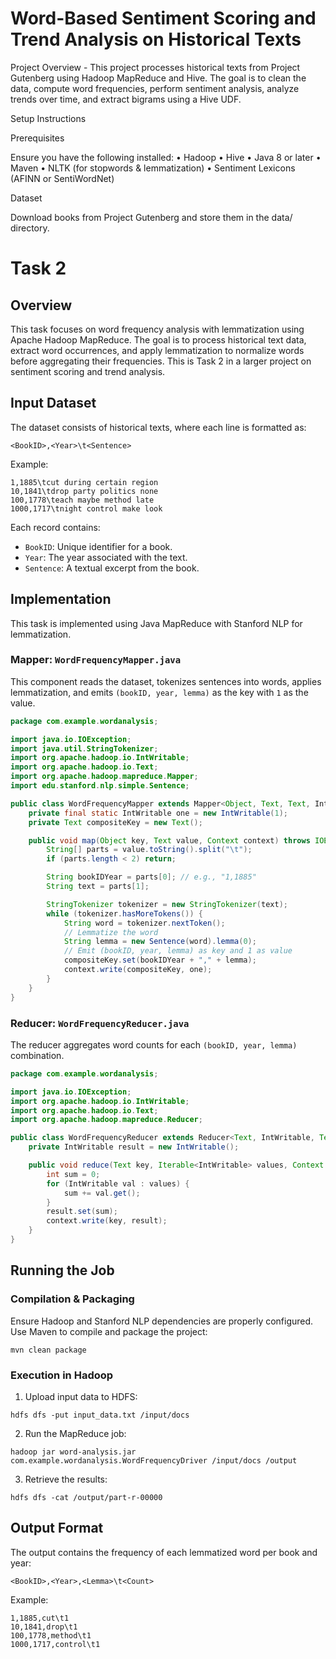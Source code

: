 # Word-Based Sentiment Scoring and Trend Analysis on Historical Texts
Project Overview - This project processes historical texts from Project Gutenberg using Hadoop MapReduce and Hive. The goal is to clean the data, compute word frequencies, perform sentiment analysis, analyze trends over time, and extract bigrams using a Hive UDF.

Setup Instructions

Prerequisites

Ensure you have the following installed:
	•	Hadoop
	•	Hive
	•	Java 8 or later
	•	Maven
	•	NLTK (for stopwords & lemmatization)
	•	Sentiment Lexicons (AFINN or SentiWordNet)
 
Dataset

Download books from Project Gutenberg and store them in the data/ directory.
# Task 2

## Overview
This task focuses on word frequency analysis with lemmatization using Apache Hadoop MapReduce. The goal is to process historical text data, extract word occurrences, and apply lemmatization to normalize words before aggregating their frequencies. This is Task 2 in a larger project on sentiment scoring and trend analysis.

## Input Dataset
The dataset consists of historical texts, where each line is formatted as:
```
<BookID>,<Year>\t<Sentence>
```
Example:
```
1,1885\tcut during certain region
10,1841\tdrop party politics none
100,1778\teach maybe method late
1000,1717\tnight control make look
```
Each record contains:
- `BookID`: Unique identifier for a book.
- `Year`: The year associated with the text.
- `Sentence`: A textual excerpt from the book.

## Implementation
This task is implemented using Java MapReduce with Stanford NLP for lemmatization.

### Mapper: `WordFrequencyMapper.java`
This component reads the dataset, tokenizes sentences into words, applies lemmatization, and emits `(bookID, year, lemma)` as the key with `1` as the value.

```java
package com.example.wordanalysis;

import java.io.IOException;
import java.util.StringTokenizer;
import org.apache.hadoop.io.IntWritable;
import org.apache.hadoop.io.Text;
import org.apache.hadoop.mapreduce.Mapper;
import edu.stanford.nlp.simple.Sentence;

public class WordFrequencyMapper extends Mapper<Object, Text, Text, IntWritable> {
    private final static IntWritable one = new IntWritable(1);
    private Text compositeKey = new Text();

    public void map(Object key, Text value, Context context) throws IOException, InterruptedException {
        String[] parts = value.toString().split("\t");
        if (parts.length < 2) return;

        String bookIDYear = parts[0]; // e.g., "1,1885"
        String text = parts[1];

        StringTokenizer tokenizer = new StringTokenizer(text);
        while (tokenizer.hasMoreTokens()) {
            String word = tokenizer.nextToken();
            // Lemmatize the word
            String lemma = new Sentence(word).lemma(0);
            // Emit (bookID, year, lemma) as key and 1 as value
            compositeKey.set(bookIDYear + "," + lemma);
            context.write(compositeKey, one);
        }
    }
}
```

### Reducer: `WordFrequencyReducer.java`
The reducer aggregates word counts for each `(bookID, year, lemma)` combination.

```java
package com.example.wordanalysis;

import java.io.IOException;
import org.apache.hadoop.io.IntWritable;
import org.apache.hadoop.io.Text;
import org.apache.hadoop.mapreduce.Reducer;

public class WordFrequencyReducer extends Reducer<Text, IntWritable, Text, IntWritable> {
    private IntWritable result = new IntWritable();

    public void reduce(Text key, Iterable<IntWritable> values, Context context) throws IOException, InterruptedException {
        int sum = 0;
        for (IntWritable val : values) {
            sum += val.get();
        }
        result.set(sum);
        context.write(key, result);
    }
}
```

## Running the Job
### Compilation & Packaging
Ensure Hadoop and Stanford NLP dependencies are properly configured. Use Maven to compile and package the project:
```
mvn clean package
```

### Execution in Hadoop
1. Upload input data to HDFS:
```
hdfs dfs -put input_data.txt /input/docs
```
2. Run the MapReduce job:
```
hadoop jar word-analysis.jar com.example.wordanalysis.WordFrequencyDriver /input/docs /output
```
3. Retrieve the results:
```
hdfs dfs -cat /output/part-r-00000
```

## Output Format
The output contains the frequency of each lemmatized word per book and year:
```
<BookID>,<Year>,<Lemma>\t<Count>
```
Example:
```
1,1885,cut\t1
10,1841,drop\t1
100,1778,method\t1
1000,1717,control\t1
```

